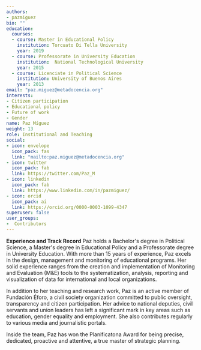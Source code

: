 ```yaml
---
authors:
- pazmiguez
bio: ""
education:
  courses:
  - course: Master in Educational Policy
    institution: Torcuato Di Tella University
    year: 2019
  - course: Professorate in University Education
    institution:  National Technological University
    year: 2015
  - course: Licenciate in Political Science
    institution: University of Buenos Aires
    year: 2013
email: "paz.miguez@metadocencia.org"
interests:
- Citizen participation
- Educational policy
- Future of work
- Gender
name: Paz Míguez
weight: 13
role: Institutional and Teaching
social:
- icon: envelope
  icon_pack: fas
  link: "mailto:paz.miguez@metadocencia.org"
- icon: twitter
  icon_pack: fab
  link: https://twitter.com/Paz_M
- icon: linkedin
  icon_pack: fab
  link: https://www.linkedin.com/in/pazmiguez/
- icon: orcid
  icon_pack: ai
  link: https://orcid.org/0000-0003-1099-4347
superuser: false
user_groups:
-  Contributors
---
```

**Experience and Track Record**
Paz holds a Bachelor's degree in Political Science, a Master's degree in Educational Policy and a Professorate degree in University Education. With more than 15 years of experience, Paz excels in the design, management and monitoring of educational programs. Her solid experience ranges from the creation and implementation of Monitoring and Evaluation (M&E) tools to the systematization, analysis, reporting and visualization of data for international and local organizations.

In addition to her teaching and research work, Paz is an active member of Fundación Éforo, a civil society organization committed to public oversight, transparency and citizen participation. Her advice to national deputies, civil servants and union leaders has left a significant mark in key areas such as education, gender equality and employment. She also contributes regularly to various media and journalistic portals.

Inside the team, Paz has won the Planificatona Award for being precise, dedicated, proactive and attentive, a true master of strategic planning.

